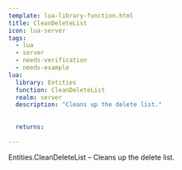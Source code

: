 ```yaml
---
template: lua-library-function.html
title: CleanDeleteList
icon: lua-server
tags:
  - lua
  - server
  - needs-verification
  - needs-example
lua:
  library: Entities
  function: CleanDeleteList
  realm: server
  description: "Cleans up the delete list."
  
  
  returns:
    
---
```


<div class="lua__search__keywords">
Entities.CleanDeleteList &#x2013; Cleans up the delete list.
</div>
